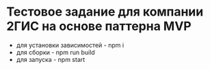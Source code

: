 # Тестовое задание для компании 2ГИС на основе паттерна MVP

* для установки зависимостей - npm i
* для сборки - npm run build
* для запуска - npm start
